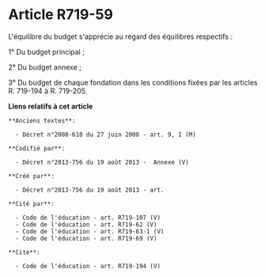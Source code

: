 # Article R719-59

L'équilibre du budget s'apprécie au regard des équilibres respectifs : 

1° Du budget principal ; 

2° Du budget annexe ; 

3° Du budget de chaque fondation dans les conditions fixées par les articles R. 719-194 à R. 719-205.

**Liens relatifs à cet article**

	**Anciens textes**:

	  - Décret n°2008-618 du 27 juin 2008 - art. 9, I (M)

	**Codifié par**:

	  - Décret n°2013-756 du 19 août 2013 -  Annexe (V)

	**Créé par**:

	  - Décret n°2013-756 du 19 août 2013 - art.

	**Cité par**:

	  - Code de l'éducation - art. R719-107 (V)
	  - Code de l'éducation - art. R719-62 (V)
	  - Code de l'éducation - art. R719-63-1 (V)
	  - Code de l'éducation - art. R719-69 (V)

	**Cite**:

	  - Code de l'éducation - art. R719-194 (V)
